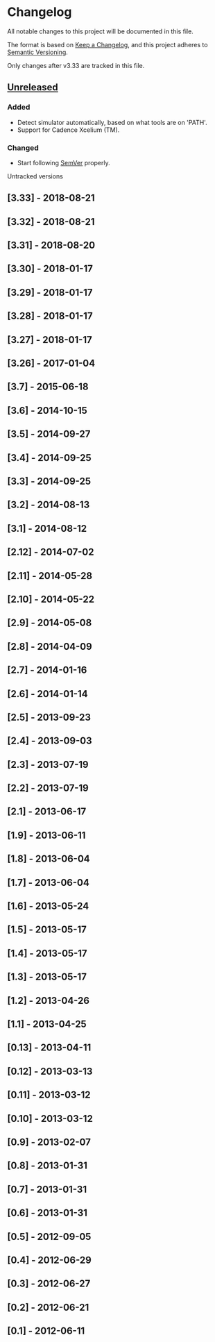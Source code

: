 # Changelog
All notable changes to this project will be documented in this file.

The format is based on [Keep a Changelog](https://keepachangelog.com/en/1.0.0/),
and this project adheres to [Semantic Versioning](https://semver.org/spec/v2.0.0.html).

Only changes after v3.33 are tracked in this file.


## [Unreleased]

### Added
- Detect simulator automatically, based on what tools are on 'PATH'.
- Support for Cadence Xcelium (TM).

### Changed
- Start following [SemVer](https://semver.org) properly.


Untracked versions

## [3.33] - 2018-08-21
## [3.32] - 2018-08-21
## [3.31] - 2018-08-20
## [3.30] - 2018-01-17
## [3.29] - 2018-01-17
## [3.28] - 2018-01-17
## [3.27] - 2018-01-17
## [3.26] - 2017-01-04
## [3.7] - 2015-06-18
## [3.6] - 2014-10-15
## [3.5] - 2014-09-27
## [3.4] - 2014-09-25
## [3.3] - 2014-09-25
## [3.2] - 2014-08-13
## [3.1] - 2014-08-12
## [2.12] - 2014-07-02
## [2.11] - 2014-05-28
## [2.10] - 2014-05-22
## [2.9] - 2014-05-08
## [2.8] - 2014-04-09
## [2.7] - 2014-01-16
## [2.6] - 2014-01-14
## [2.5] - 2013-09-23
## [2.4] - 2013-09-03
## [2.3] - 2013-07-19
## [2.2] - 2013-07-19
## [2.1] - 2013-06-17
## [1.9] - 2013-06-11
## [1.8] - 2013-06-04
## [1.7] - 2013-06-04
## [1.6] - 2013-05-24
## [1.5] - 2013-05-17
## [1.4] - 2013-05-17
## [1.3] - 2013-05-17
## [1.2] - 2013-04-26
## [1.1] - 2013-04-25
## [0.13] - 2013-04-11
## [0.12] - 2013-03-13
## [0.11] - 2013-03-12
## [0.10] - 2013-03-12
## [0.9] - 2013-02-07
## [0.8] - 2013-01-31
## [0.7] - 2013-01-31
## [0.6] - 2013-01-31
## [0.5] - 2012-09-05
## [0.4] - 2012-06-29
## [0.3] - 2012-06-27
## [0.2] - 2012-06-21
## [0.1] - 2012-06-11


[unreleased]: https://github.com/tudortimi/svunit/compare/v3.33...HEAD
